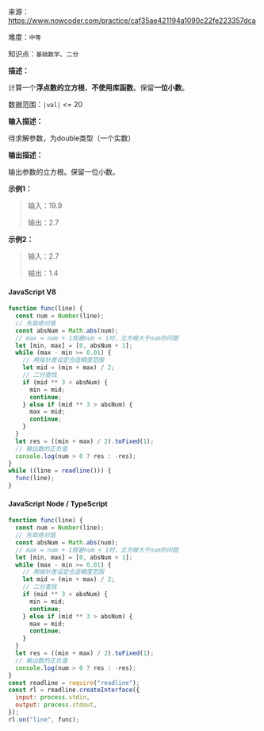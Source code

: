 来源：<https://www.nowcoder.com/practice/caf35ae421194a1090c22fe223357dca>

难度：`中等`

知识点：`基础数学`、`二分`

**描述：**

计算一个**浮点数的立方根**，**不使用库函数**。保留**一位小数**。

数据范围：`|val|` <= 20

**输入描述：**

待求解参数，为double类型（一个实数）

**输出描述：**

输出参数的立方根。保留一位小数。

**示例1：**

> 输入：19.9
>
> 输出：2.7

**示例2：**

> 输入：2.7
>
> 输出：1.4

<!-- tabs:start -->

#### **JavaScript V8**

```javascript
function func(line) {
  const num = Number(line);
  // 先取绝对值
  const absNum = Math.abs(num);
  // max = num + 1规避num < 1时，立方根大于num的问题
  let [min, max] = [0, absNum + 1];
  while (max - min >= 0.01) {
    // 用指针差设定合适精度范围
    let mid = (min + max) / 2;
    // 二分查找
    if (mid ** 3 < absNum) {
      min = mid;
      continue;
    } else if (mid ** 3 > absNum) {
      max = mid;
      continue;
    }
  }
  let res = ((min + max) / 2).toFixed(1);
  // 输出数的正负值
  console.log(num > 0 ? res : -res);
}
while ((line = readline())) {
  func(line);
}
```

#### **JavaScript Node / TypeScript**

```javascript
function func(line) {
  const num = Number(line);
  // 先取绝对值
  const absNum = Math.abs(num);
  // max = num + 1规避num < 1时，立方根大于num的问题
  let [min, max] = [0, absNum + 1];
  while (max - min >= 0.01) {
    // 用指针差设定合适精度范围
    let mid = (min + max) / 2;
    // 二分查找
    if (mid ** 3 < absNum) {
      min = mid;
      continue;
    } else if (mid ** 3 > absNum) {
      max = mid;
      continue;
    }
  }
  let res = ((min + max) / 2).toFixed(1);
  // 输出数的正负值
  console.log(num > 0 ? res : -res);
}
const readline = require("readline");
const rl = readline.createInterface({
  input: process.stdin,
  output: process.stdout,
});
rl.on("line", func);
```

<!-- tabs:end -->
